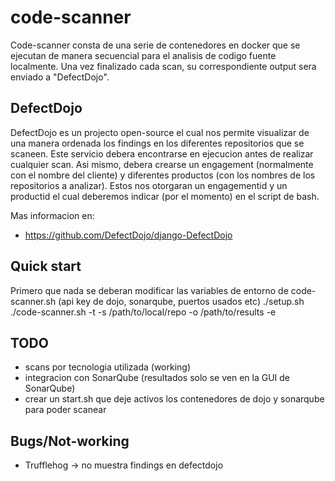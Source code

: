 # code-scanner
Code-scanner consta de una serie de contenedores en docker que se ejecutan de manera secuencial para el analisis de codigo fuente localmente. Una vez finalizado cada scan, su correspondiente output sera enviado a "DefectDojo".

## DefectDojo
DefectDojo es un projecto open-source el cual nos permite visualizar de una manera ordenada los findings en los diferentes repositorios que se scaneen.
Este servicio debera encontrarse en ejecucion antes de realizar cualquier scan.
Asi mismo, debera crearse un engagement (normalmente con el nombre del cliente) y diferentes productos (con los nombres de los repositorios a analizar). Estos nos otorgaran un engagementid y un productid el cual deberemos indicar (por el momento) en el script de bash.

Mas informacion en:
- https://github.com/DefectDojo/django-DefectDojo


## Quick start
Primero que nada se deberan modificar las variables de entorno de code-scanner.sh (api key de dojo, sonarqube, puertos usados etc)
./setup.sh
./code-scanner.sh -t <tech> -s /path/to/local/repo -o /path/to/results -e <engagement>

## TODO
- scans por tecnologia utilizada (working)
- integracion con SonarQube (resultados solo se ven en la GUI de SonarQube)
- crear un start.sh que deje activos los contenedores de dojo y sonarqube para poder scanear

## Bugs/Not-working
- Trufflehog -> no muestra findings en defectdojo